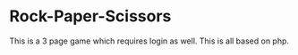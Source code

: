 # Rock-Paper-Scissors
This is a 3 page game which requires login as well.
This is all based on php.
